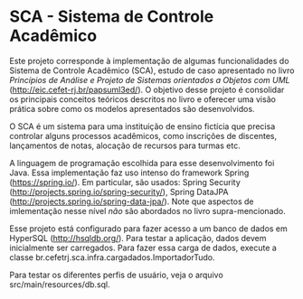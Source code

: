 # SCA - Sistema de Controle Acadêmico

Este projeto corresponde à implementação de algumas funcionalidades do Sistema de Controle Acadêmico (SCA), estudo de caso apresentado no livro *Princípios de Análise e Projeto de Sistemas orientados a Objetos com UML* (http://eic.cefet-rj.br/papsuml3ed/). O objetivo desse projeto é consolidar os principais conceitos teóricos descritos no livro e oferecer uma visão prática sobre como os modelos apresentados são desenvolvidos.

O SCA é um sistema para uma instituição de ensino fictícia que precisa controlar alguns processos acadêmicos, como inscrições de discentes, lançamentos de notas, alocação de recursos para turmas etc. 

 A linguagem de programação escolhida para esse desenvolvimento foi Java. Essa implementação faz uso intenso do framework Spring (https://spring.io/). Em particular, são usados: Spring Security (http://projects.spring.io/spring-security/), Spring DataJPA (http://projects.spring.io/spring-data-jpa/). Note que aspectos de imlementação nesse nível *não* são abordados no livro supra-mencionado.

Esse projeto está configurado para fazer acesso a um banco de dados em HyperSQL (http://hsqldb.org/). Para testar a aplicação, dados devem inicialmente ser carregados. Para fazer essa carga de dados, execute a classe br.cefetrj.sca.infra.cargadados.ImportadorTudo.

Para testar os diferentes perfis de usuário, veja o arquivo src/main/resources/db.sql.

